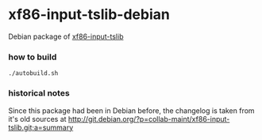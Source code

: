 # xf86-input-tslib-debian
Debian package of [xf86-input-tslib](https://github.com/merge/xf86-input-tslib)

### how to build
`./autobuild.sh`

### historical notes
Since this package had been in Debian before, the changelog is taken from it's
old sources at http://git.debian.org/?p=collab-maint/xf86-input-tslib.git;a=summary
